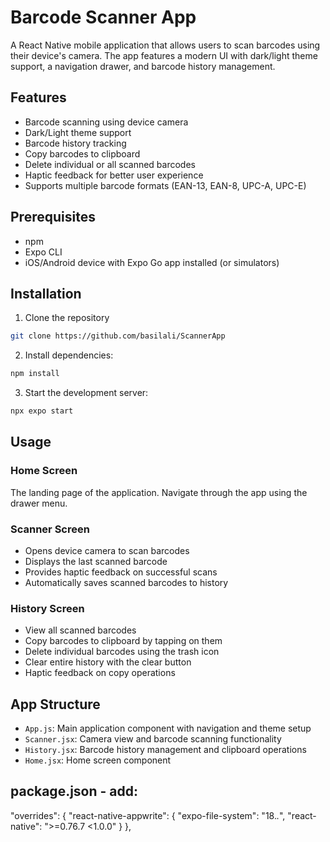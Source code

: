 # Barcode Scanner App

A React Native mobile application that allows users to scan barcodes using their device's camera. The app features a modern UI with dark/light theme support, a navigation drawer, and barcode history management.

## Features

- Barcode scanning using device camera
- Dark/Light theme support
- Barcode history tracking
- Copy barcodes to clipboard
- Delete individual or all scanned barcodes
- Haptic feedback for better user experience
- Supports multiple barcode formats (EAN-13, EAN-8, UPC-A, UPC-E)

## Prerequisites

- npm
- Expo CLI
- iOS/Android device with Expo Go app installed (or simulators)

## Installation

1. Clone the repository
```bash
git clone https://github.com/basilali/ScannerApp
```
2. Install dependencies:
```bash
npm install
```
3. Start the development server:
```bash
npx expo start
```

## Usage

### Home Screen
The landing page of the application. Navigate through the app using the drawer menu.

### Scanner Screen
- Opens device camera to scan barcodes
- Displays the last scanned barcode
- Provides haptic feedback on successful scans
- Automatically saves scanned barcodes to history

### History Screen
- View all scanned barcodes
- Copy barcodes to clipboard by tapping on them
- Delete individual barcodes using the trash icon
- Clear entire history with the clear button
- Haptic feedback on copy operations

## App Structure

- `App.js`: Main application component with navigation and theme setup
- `Scanner.jsx`: Camera view and barcode scanning functionality
- `History.jsx`: Barcode history management and clipboard operations
- `Home.jsx`: Home screen component

## package.json - add:
"overrides": {
    "react-native-appwrite": {
      "expo-file-system": "18.*.*",
      "react-native": ">=0.76.7 <1.0.0"
    }
  },